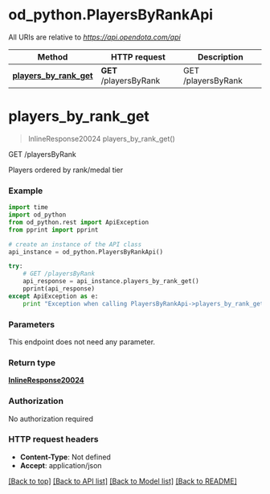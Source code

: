 # od_python.PlayersByRankApi

All URIs are relative to *https://api.opendota.com/api*

Method | HTTP request | Description
------------- | ------------- | -------------
[**players_by_rank_get**](PlayersByRankApi.md#players_by_rank_get) | **GET** /playersByRank | GET /playersByRank


# **players_by_rank_get**
> InlineResponse20024 players_by_rank_get()

GET /playersByRank

Players ordered by rank/medal tier

### Example 
```python
import time
import od_python
from od_python.rest import ApiException
from pprint import pprint

# create an instance of the API class
api_instance = od_python.PlayersByRankApi()

try: 
    # GET /playersByRank
    api_response = api_instance.players_by_rank_get()
    pprint(api_response)
except ApiException as e:
    print "Exception when calling PlayersByRankApi->players_by_rank_get: %s\n" % e
```

### Parameters
This endpoint does not need any parameter.

### Return type

[**InlineResponse20024**](InlineResponse20024.md)

### Authorization

No authorization required

### HTTP request headers

 - **Content-Type**: Not defined
 - **Accept**: application/json

[[Back to top]](#) [[Back to API list]](../README.md#documentation-for-api-endpoints) [[Back to Model list]](../README.md#documentation-for-models) [[Back to README]](../README.md)

